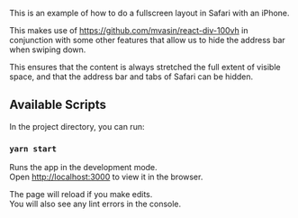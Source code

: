 This is an example of how to do a fullscreen layout in Safari with an iPhone.

This makes use of https://github.com/mvasin/react-div-100vh in conjunction with some other features that allow us to hide the address bar when swiping down.

This ensures that the content is always stretched the full extent of visible space, and that the address bar and tabs of Safari can be hidden.

## Available Scripts

In the project directory, you can run:

### `yarn start`

Runs the app in the development mode.<br />
Open [http://localhost:3000](http://localhost:3000) to view it in the browser.

The page will reload if you make edits.<br />
You will also see any lint errors in the console.

